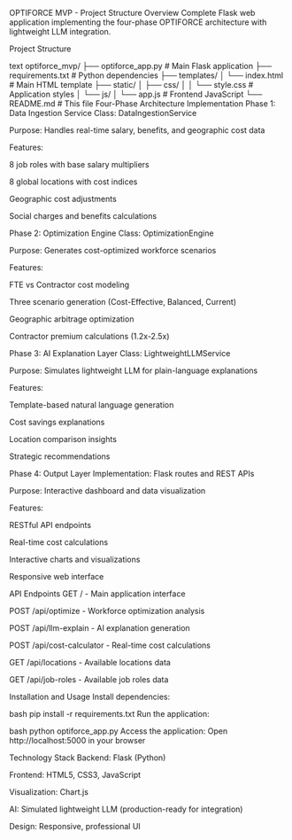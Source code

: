 OPTIFORCE MVP - Project Structure
Overview
Complete Flask web application implementing the four-phase OPTIFORCE architecture with lightweight LLM integration.

Project Structure

text
optiforce_mvp/
├── optiforce_app.py          # Main Flask application
├── requirements.txt          # Python dependencies
├── templates/
│   └── index.html           # Main HTML template
├── static/
│   ├── css/
│   │   └── style.css        # Application styles
│   └── js/
│       └── app.js           # Frontend JavaScript
└── README.md               # This file
Four-Phase Architecture Implementation
Phase 1: Data Ingestion Service
Class: DataIngestionService

Purpose: Handles real-time salary, benefits, and geographic cost data

Features:

8 job roles with base salary multipliers

8 global locations with cost indices

Geographic cost adjustments

Social charges and benefits calculations

Phase 2: Optimization Engine
Class: OptimizationEngine

Purpose: Generates cost-optimized workforce scenarios

Features:

FTE vs Contractor cost modeling

Three scenario generation (Cost-Effective, Balanced, Current)

Geographic arbitrage optimization

Contractor premium calculations (1.2x-2.5x)

Phase 3: AI Explanation Layer
Class: LightweightLLMService

Purpose: Simulates lightweight LLM for plain-language explanations

Features:

Template-based natural language generation

Cost savings explanations

Location comparison insights

Strategic recommendations

Phase 4: Output Layer
Implementation: Flask routes and REST APIs

Purpose: Interactive dashboard and data visualization

Features:

RESTful API endpoints

Real-time cost calculations

Interactive charts and visualizations

Responsive web interface

API Endpoints
GET / - Main application interface

POST /api/optimize - Workforce optimization analysis

POST /api/llm-explain - AI explanation generation

POST /api/cost-calculator - Real-time cost calculations

GET /api/locations - Available locations data

GET /api/job-roles - Available job roles data

Installation and Usage
Install dependencies:


bash
pip install -r requirements.txt
Run the application:


bash
python optiforce_app.py
Access the application:
Open http://localhost:5000 in your browser


Technology Stack
Backend: Flask (Python)

Frontend: HTML5, CSS3, JavaScript

Visualization: Chart.js

AI: Simulated lightweight LLM (production-ready for integration)

Design: Responsive, professional UI
